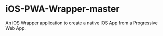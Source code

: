 # iOS-PWA-Wrapper-master
An iOS Wrapper application to create a native iOS App from a Progressive Web App.
